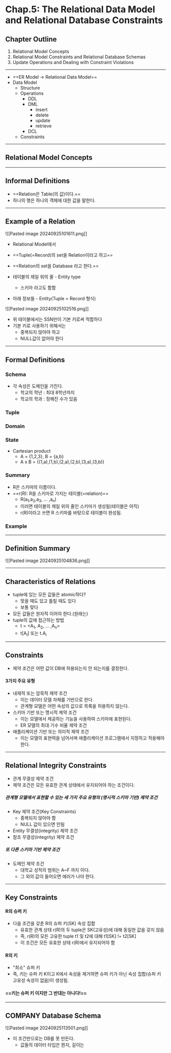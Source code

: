# Chap.5: The Relational Data Model and Relational Database Constraints

## Chapter Outline
1. Relational Model Concepts
2. Relational Model Constraints and Relational Database Schemas
3. Update Operations and Dealing with Constraint Violations

---
- ==ER Model -> Relational Data Model==
- Data Model
	- Structure
	- Operations
		- DDL
		- DML
			- insert
			- delete
			- update
			- retrieve
		- DCL
	- Constraints

---
## Relational Model Concepts

---
## Informal Definitions
- ==Relation은 Table(의 값)이다.==
- 하나의 행은 하나의 객체에 대한 값을 말한다.

---
## Example of a Relation
![[Pasted image 20240925101611.png]]

- Relational Model에서
- ==Tuple(=Record)의 set을 Relation이라고 하고==
- ==Relation의 set을 Database 라고 한다.==

- 테이블의 제일 위의 줄 - Entity type
	- 스키마 라고도 함함
- 아래 정보들 - Entity(Tuple = Record 형식)

![[Pasted image 20240925102516.png]]

- 위 테이블에서는 SSN만이 기본 키로써 적합하다
- 기본 키로 사용하기 위해서는
	- 중복되지 않아야 하고
	- NULL값이 없어야 한다

---
## Formal Definitions
### Schema
- 각 속성은 도메인을 가진다.
	- 학교의 학년 : 최대 8학년까지
	- 학교의 학과 : 정해진 수가 있음

### Tuple
### Domain
### State
- Cartesian product
	- A = {1,2,3}, B = {a,b}
	- A x B = {(1,a),(1,b),(2,a),(2,b),(3,a),(3,b)} 
### Summary
- R은 스키마의 이름이다.
- ==r(R): R을 스키마로 가지는 테이블(=relation)==
	- R(a<sub>1</sub>,a<sub>2</sub>,a<sub>3</sub>, ... ,a<sub>n</sub>)
	- 이러면 테이블의 제일 위의 줄인 스키마가 생성됨(테이블은 아직)
	- r(R)이라고 쓰면 R 스키마를 바탕으로 테이블이 완성됨.
### Example

---
## Definition Summary
![[Pasted image 20240925104836.png]]

---
## Characteristics of Relations
- tuple에 있는 모든 값들은 atomic하다?
	- 맞을 때도 있고 틀릴 때도 있다
	- 보통 맞다
- 모든 값들은 원자적 이어야 한다.(원래는)
- tuple의 값에 접근하는 방법
	- t = <A<sub>1</sub>, A<sub>2</sub>, ... ,A<sub>n</sub>>
	- t[A<sub>i</sub>] 또는 t.A<sub>i</sub>

---
## Constraints
- 제약 조건은 어떤 값이 DB에 허용되는지 안 되는지를 결정한다.

#### 3가지 주요 유형
- 내재적 또는 암묵적 제약 조건
	- 이는 데이터 모델 자체를 기반으로 한다. 
	- 관계형 모델은 어떤 속성의 값으로 목록을 허용하지 않는다.
- 스키마 기반 또는 명시적 제약 조건
	- 이는 모델에서 제공하는 기능을 사용하여 스키마에 표현된다. 
	- ER 모델의 최대 기수 비율 제약 조건
- 애플리케이션 기반 또는 의미적 제약 조건
	- 이는 모델의 표현력을 넘어서며 애플리케이션 프로그램에서 지정하고 적용해야 한다.

---
## Relational Integrity Constraints
- 관계 무결성 제약 조건
- 제약 조건은 모든 유효한 관계 상태에서 유지되어야 하는 조건이다.

##### 관계형 모델에서 표현할 수 있는 세 가지 주요 유형의 (명시적 스키마 기반) 제약 조건
- Key 제약 조건(Key Constraints)
	- 중복되지 않아야 함
	- NULL 값이 있으면 안됨
- Entity 무결성(integrity) 제약 조건
- 참조 무결성(integrity) 제약 조건

##### 또 다른 스키마 기반 제약 조건
- 도메인 제약 조건
	- 대학교 성적의 범위는 A~F 까지 이다.
	- 그 외의 값이 들어오면 에러가 나야 한다.

---
## Key Constraints
#### R의 슈퍼 키
- 다음 조건을 갖춘 R의 슈퍼 키(SK) 속성 집합
	- 유효한 관계 상태 r(R)의 두 tuple은 SK(고유성)에 대해 동일한 값을 갖지 않음
	- 즉, r(R)의 모든 고유한 tuple t1 및 t2에 대해 t1[SK] != t2[SK]
	- 이 조건은 모든 유효한 상태 r(R)에서 유지되어야 함

#### R의 키
- "최소" 슈퍼 키
- 즉, 키는 슈퍼 키 K이고 K에서 속성을 제거하면 슈퍼 키가 아닌 속성 집합(슈퍼 키 고유성 속성이 없음)이 생성됨.

#### ==키는 슈퍼 키 이지만 그 반대는 아니다!==

---
## COMPANY Database Schema
![[Pasted image 20240925113501.png]]

- 이 조건만으로는 DB를 못 만든다.
	- 값들의 데이터 타입은 뭔지, 길이는
